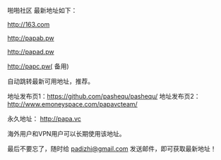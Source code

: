 啪啪社区 最新地址如下：

http://163.com

http://papab.pw 

http://papad.pw 

http://papc.pw( 备用)

自动跳转最新可用地址，推荐。

地址发布页1：https://github.com/pashequ/pashequ/
地址发布页2：http://www.emoneyspace.com/papavcteam/

永久地址：
http://papa.vc

海外用户和VPN用户可以长期使用该地址。

最后不要忘了，随时给 padizhi@gmail.com 发送邮件，即可获取最新地址！ 

